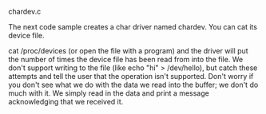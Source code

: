 chardev.c

The next code sample creates a char driver named chardev. You can cat its device file.

cat /proc/devices
(or open the file with a program) and the driver will put the number of times the device file has been read from into the file. We don't support writing to the file (like echo "hi" > /dev/hello), but catch these attempts and tell the user that the operation isn't supported. Don't worry if you don't see what we do with the data we read into the buffer; we don't do much with it. We simply read in the data and print a message acknowledging that we received it.
